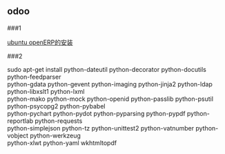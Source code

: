 ## odoo

###1

[ubuntu openERP的安装](http://www.theopensourcerer.com/2014/09/how-to-install-openerp-odoo-8-on-ubuntu-server-14-04-lts/)

###2

sudo apt-get install python-dateutil python-decorator python-docutils python-feedparser \
python-gdata python-gevent python-imaging python-jinja2 python-ldap python-libxslt1 python-lxml \
python-mako python-mock python-openid python-passlib python-psutil python-psycopg2 python-pybabel \
python-pychart python-pydot python-pyparsing python-pypdf python-reportlab python-requests \
python-simplejson python-tz python-unittest2 python-vatnumber python-vobject python-werkzeug \
python-xlwt python-yaml wkhtmltopdf

